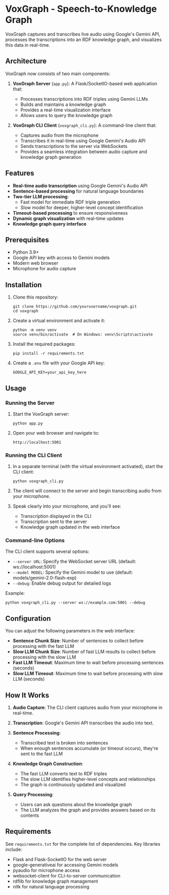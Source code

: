 # VoxGraph - Speech-to-Knowledge Graph

VoxGraph captures and transcribes live audio using Google's Gemini API, processes the transcriptions into an RDF knowledge graph, and visualizes this data in real-time.

## Architecture

VoxGraph now consists of two main components:

1. **VoxGraph Server** (`app.py`): A Flask/SocketIO-based web application that:
   - Processes transcriptions into RDF triples using Gemini LLMs
   - Builds and maintains a knowledge graph
   - Provides a real-time visualization interface
   - Allows users to query the knowledge graph

2. **VoxGraph CLI Client** (`voxgraph_cli.py`): A command-line client that:
   - Captures audio from the microphone
   - Transcribes it in real-time using Google Gemini's Audio API
   - Sends transcriptions to the server via WebSockets
   - Provides a seamless integration between audio capture and knowledge graph generation

## Features

- **Real-time audio transcription** using Google Gemini's Audio API
- **Sentence-based processing** for natural language boundaries
- **Two-tier LLM processing**:
  - Fast model for immediate RDF triple generation
  - Slow model for deeper, higher-level concept identification
- **Timeout-based processing** to ensure responsiveness
- **Dynamic graph visualization** with real-time updates
- **Knowledge graph query interface**

## Prerequisites

- Python 3.9+
- Google API key with access to Gemini models
- Modern web browser
- Microphone for audio capture

## Installation

1. Clone this repository:
   ```
   git clone https://github.com/yourusername/voxgraph.git
   cd voxgraph
   ```

2. Create a virtual environment and activate it:
   ```
   python -m venv venv
   source venv/bin/activate  # On Windows: venv\Scripts\activate
   ```

3. Install the required packages:
   ```
   pip install -r requirements.txt
   ```

4. Create a `.env` file with your Google API key:
   ```
   GOOGLE_API_KEY=your_api_key_here
   ```

## Usage

### Running the Server

1. Start the VoxGraph server:
   ```
   python app.py
   ```

2. Open your web browser and navigate to:
   ```
   http://localhost:5001
   ```

### Running the CLI Client

1. In a separate terminal (with the virtual environment activated), start the CLI client:
   ```
   python voxgraph_cli.py
   ```

2. The client will connect to the server and begin transcribing audio from your microphone.

3. Speak clearly into your microphone, and you'll see:
   - Transcription displayed in the CLI
   - Transcription sent to the server
   - Knowledge graph updated in the web interface

### Command-line Options

The CLI client supports several options:

- `--server URL`: Specify the WebSocket server URL (default: ws://localhost:5001)
- `--model MODEL`: Specify the Gemini model to use (default: models/gemini-2.0-flash-exp)
- `--debug`: Enable debug output for detailed logs

Example:
```
python voxgraph_cli.py --server ws://example.com:5001 --debug
```

## Configuration

You can adjust the following parameters in the web interface:

- **Sentence Chunk Size**: Number of sentences to collect before processing with the fast LLM
- **Slow LLM Chunk Size**: Number of fast LLM results to collect before processing with the slow LLM
- **Fast LLM Timeout**: Maximum time to wait before processing sentences (seconds)
- **Slow LLM Timeout**: Maximum time to wait before processing with slow LLM (seconds)

## How It Works

1. **Audio Capture**: The CLI client captures audio from your microphone in real-time.

2. **Transcription**: Google's Gemini API transcribes the audio into text.

3. **Sentence Processing**: 
   - Transcribed text is broken into sentences
   - When enough sentences accumulate (or timeout occurs), they're sent to the fast LLM

4. **Knowledge Graph Construction**:
   - The fast LLM converts text to RDF triples
   - The slow LLM identifies higher-level concepts and relationships
   - The graph is continuously updated and visualized

5. **Query Processing**:
   - Users can ask questions about the knowledge graph
   - The LLM analyzes the graph and provides answers based on its contents

## Requirements

See `requirements.txt` for the complete list of dependencies. Key libraries include:

- Flask and Flask-SocketIO for the web server
- google-generativeai for accessing Gemini models
- pyaudio for microphone access
- websocket-client for CLI-to-server communication
- rdflib for knowledge graph management
- nltk for natural language processing
